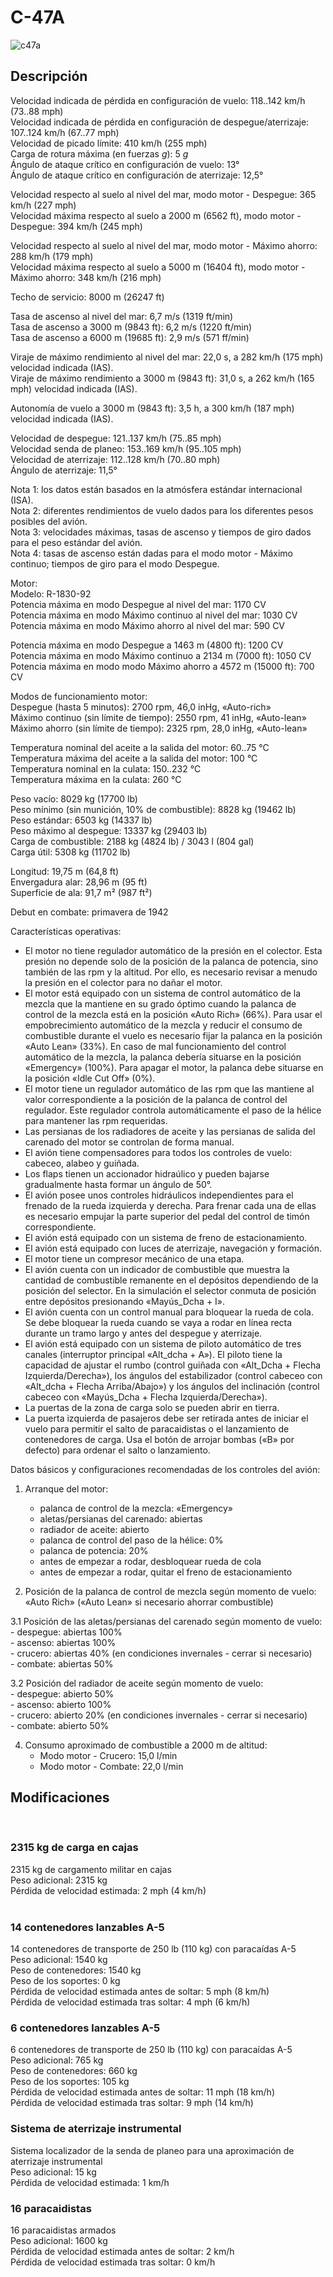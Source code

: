 # C-47A  
  
![c47a](../images/c47a.png)  
  
## Descripción  
  
Velocidad indicada de pérdida en configuración de vuelo: 118..142 km/h (73..88 mph)  
Velocidad indicada de pérdida en configuración de despegue/aterrizaje: 107..124 km/h (67..77 mph)  
Velocidad de picado límite: 410 km/h (255 mph)  
Carga de rotura máxima (en fuerzas <i>g</i>): 5 <i>g</i>  
Ángulo de ataque crítico en configuración de vuelo: 13°  
Ángulo de ataque crítico en configuración de aterrizaje: 12,5°  
  
Velocidad respecto al suelo al nivel del mar, modo motor - Despegue: 365 km/h (227 mph)  
Velocidad máxima respecto al suelo a 2000 m (6562 ft), modo motor - Despegue: 394 km/h (245 mph)  
  
Velocidad respecto al suelo al nivel del mar, modo motor - Máximo ahorro: 288 km/h (179 mph)  
Velocidad máxima respecto al suelo a 5000 m (16404 ft), modo motor - Máximo ahorro: 348 km/h (216 mph)  
  
Techo de servicio: 8000 m (26247 ft)  
  
Tasa de ascenso al nivel del mar: 6,7 m/s (1319 ft/min)  
Tasa de ascenso a 3000 m (9843 ft): 6,2 m/s (1220 ft/min)  
Tasa de ascenso a 6000 m (19685 ft): 2,9 m/s (571 ff/min)  
  
Viraje de máximo rendimiento al nivel del mar: 22,0 s, a 282 km/h (175 mph) velocidad indicada (IAS).  
Viraje de máximo rendimiento a 3000 m (9843 ft): 31,0 s, a 262 km/h (165 mph) velocidad indicada (IAS).  
  
Autonomía de vuelo a 3000 m (9843 ft): 3,5 h, a 300 km/h (187 mph) velocidad indicada (IAS).  
  
Velocidad de despegue: 121..137 km/h (75..85 mph)  
Velocidad senda de planeo: 153..169 km/h (95..105 mph)  
Velocidad de aterrizaje: 112..128 km/h (70..80 mph)  
Ángulo de aterrizaje: 11,5°  
  
Nota 1: los datos están basados en la atmósfera estándar internacional (ISA).  
Nota 2: diferentes rendimientos de vuelo dados para los diferentes pesos posibles del avión.  
Nota 3: velocidades máximas, tasas de ascenso y tiempos de giro dados para el peso estándar del avión.  
Nota 4: tasas de ascenso están dadas para el modo motor - Máximo continuo; tiempos de giro para el modo Despegue.  
  
Motor:  
Modelo: R-1830-92  
Potencia máxima en modo Despegue al nivel del mar: 1170 CV  
Potencia máxima en modo Máximo continuo al nivel del mar: 1030 CV  
Potencia máxima en modo Máximo ahorro al nivel del mar: 590 CV  
  
Potencia máxima en modo Despegue a 1463 m (4800 ft): 1200 CV  
Potencia máxima en modo Máximo continuo a 2134 m (7000 ft): 1050 CV  
Potencia máxima en modo modo Máximo ahorro a 4572 m (15000 ft): 700 CV  
  
Modos de funcionamiento motor:  
Despegue (hasta 5 minutos): 2700 rpm, 46,0 inHg, «Auto-rich»  
Máximo continuo (sin límite de tiempo): 2550 rpm, 41 inHg, «Auto-lean»  
Máximo ahorro (sin límite de tiempo): 2325 rpm, 28,0 inHg, «Auto-lean»  
  
Temperatura nominal del aceite a la salida del motor: 60..75 °C  
Temperatura máxima del aceite a la salida del motor: 100 °C  
Temperatura nominal en la culata: 150..232 °C  
Temperatura máxima en la culata: 260 °C  
  
Peso vacío: 8029 kg (17700 lb)  
Peso mínimo (sin munición, 10% de combustible): 8828 kg (19462 lb)  
Peso estándar: 6503 kg (14337 lb)  
Peso máximo al despegue: 13337 kg (29403 lb)  
Carga de combustible: 2188 kg (4824 lb) / 3043 l (804 gal)  
Carga útil: 5308 kg (11702 lb)  
  
Longitud: 19,75 m (64,8 ft)  
Envergadura alar: 28,96 m (95 ft)  
Superficie de ala: 91,7 m² (987 ft²)  
  
Debut en combate: primavera de 1942  
  
Características operativas:  
- El motor no tiene regulador automático de la presión en el colector. Esta presión no depende solo de la posición de la palanca de potencia, sino también de las rpm y la altitud. Por ello, es necesario revisar a menudo la presión en el colector para no dañar el motor.  
- El motor está equipado con un sistema de control automático de la mezcla que la mantiene en su grado óptimo cuando la palanca de control de la mezcla está en la posición «Auto Rich» (66%). Para usar el empobrecimiento automático de la mezcla y reducir el consumo de combustible durante el vuelo es necesario fijar la palanca en la posición «Auto Lean» (33%). En caso de mal funcionamiento del control automático de la mezcla, la palanca debería situarse en la posición «Emergency» (100%). Para apagar el motor, la palanca debe situarse en la posición «Idle Cut Off» (0%).  
- El motor tiene un regulador automático de las rpm que las mantiene al valor correspondiente a la posición de la palanca de control del regulador. Este regulador controla automáticamente el paso de la hélice para mantener las rpm requeridas.  
- Las persianas de los radiadores de aceite y las persianas de salida del carenado del motor se controlan de forma manual.  
- El avión tiene compensadores para todos los controles de vuelo: cabeceo, alabeo y guiñada.  
- Los flaps tienen un accionador hidraúlico y pueden bajarse gradualmente hasta formar un ángulo de 50°.  
- El avión posee unos controles hidráulicos independientes para el frenado de la rueda izquierda y derecha. Para frenar cada una de ellas es necesario empujar la parte superior del pedal del control de timón correspondiente.  
- El avión está equipado con un sistema de freno de estacionamiento.  
- El avión está equipado con luces de aterrizaje, navegación y formación.  
- El motor tiene un compresor mecánico de una etapa.  
- El avión cuenta con un indicador de combustible que muestra la cantidad de combustible remanente en el depósitos dependiendo de la posición del selector. En la simulación el selector conmuta de posición entre depósitos presionando «Mayús_Dcha + I».  
- El avión cuenta con un control manual para bloquear la rueda de cola. Se debe bloquear la rueda cuando se vaya a rodar en línea recta durante un tramo largo y antes del despegue y aterrizaje.  
- El avión está equipado con un sistema de piloto automático de tres canales (interruptor principal «Alt_dcha + A»). El piloto tiene la capacidad de ajustar el rumbo (control guiñada con «Alt_Dcha + Flecha Izquierda/Derecha»), los ángulos del estabilizador (control cabeceo con «Alt_dcha + Flecha Arriba/Abajo») y los ángulos del inclinación (control cabeceo con «Mayús_Dcha + Flecha Izquierda/Derecha»).  
- La puertas de la zona de carga solo se pueden abrir en tierra.  
- La puerta izquierda de pasajeros debe ser retirada antes de iniciar el vuelo para permitir el salto de paracaidistas o el lanzamiento de contenedores de carga. Usa el botón de arrojar bombas («B» por defecto) para ordenar el salto o lanzamiento.  
  
Datos básicos y configuraciones recomendadas de los controles del avión:  
1. Arranque del motor:  
	- palanca de control de la mezcla: «Emergency»  
	- aletas/persianas del carenado: abiertas  
	- radiador de aceite: abierto  
	- palanca de control del paso de la hélice: 0%  
	- palanca de potencia: 20%  
	- antes de empezar a rodar, desbloquear rueda de cola  
	- antes de empezar a rodar, quitar el freno de estacionamiento  
  
2. Posición de la palanca de control de mezcla según momento de vuelo: «Auto Rich» («Auto Lean» si necesario ahorrar combustible)  
  
3.1 Posición de las aletas/persianas del carenado según momento de vuelo:  
	- despegue: abiertas 100%  
	- ascenso: abiertas 100%  
	- crucero: abiertas 40% (en condiciones invernales - cerrar si necesario)  
	- combate: abiertas 50%  
  
3.2 Posición del radiador de aceite según momento de vuelo:  
	- despegue: abierto 50%  
	- ascenso: abierto 100%  
	- crucero: abierto 20% (en condiciones invernales - cerrar si necesario)  
	- combate: abierto 50%  
  
4. Consumo aproximado de combustible a 2000 m de altitud:  
	- Modo motor - Crucero: 15,0 l/min  
	- Modo motor - Combate: 22,0 l/min  
  
## Modificaciones  
  ﻿
  
### 2315 kg de carga en cajas  
  
2315 kg de cargamento militar en cajas  
Peso adicional: 2315 kg  
Pérdida de velocidad estimada: 2 mph (4 km/h)  
  ﻿
  
### 14 contenedores lanzables A-5  
  
14 contenedores de transporte de 250 lb (110 kg) con paracaídas A-5  
Peso adicional: 1540 kg  
Peso de contenedores: 1540 kg  
Peso de los soportes: 0 kg  
Pérdida de velocidad estimada antes de soltar: 5 mph (8 km/h)  
Pérdida de velocidad estimada tras soltar: 4 mph (6 km/h)  ﻿
  
### 6 contenedores lanzables A-5  
  
6 contenedores de transporte de 250 lb (110 kg) con paracaídas A-5  
Peso adicional: 765 kg  
Peso de contenedores: 660 kg  
Peso de los soportes: 105 kg  
Pérdida de velocidad estimada antes de soltar: 11 mph (18 km/h)  
Pérdida de velocidad estimada tras soltar: 9 mph (14 km/h)  ﻿
  
### Sistema de aterrizaje instrumental  
  
Sistema localizador de la senda de planeo para una aproximación de aterrizaje instrumental  
Peso adicional: 15 kg  
Pérdida de velocidad estimada: 1 km/h  ﻿
  
### 16 paracaidistas  
  
16 paracaidistas armados  
Peso adicional: 1600 kg  
Pérdida de velocidad estimada antes de soltar: 2 km/h  
Pérdida de velocidad estimada tras soltar: 0 km/h  